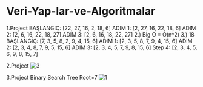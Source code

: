 # Veri-Yap-lar-ve-Algoritmalar
1.Project
BAŞLANGIÇ: [22, 27, 16, 2, 18, 6] ADIM 1: [2, 27, 16, 22, 18, 6] ADIM 2: [2, 6, 16, 22, 18, 27] ADIM 3: [2, 6, 16, 18, 22, 27]
2.) Big O = O(n^2) 3.) 18 
BAŞLANGIÇ: [7, 3, 5, 8, 2, 9, 4, 15, 6] ADIM 1: [2, 3, 5, 8, 7, 9, 4, 15, 6] ADIM 2: [2, 3, 4, 8, 7, 9, 5, 15, 6] ADIM 3: [2, 3, 4, 5, 7, 9, 8, 15, 6] Step 4: [2, 3, 4, 5, 6, 9, 8, 15, 7]

2.Project
![3](https://user-images.githubusercontent.com/88160209/155221722-dab9e209-0d4d-419a-933c-50b19a01e54c.png)

3.Project
Binary Search Tree
Root=7
![1](https://user-images.githubusercontent.com/88160209/155219090-5ae31794-56b5-428d-8352-57b0b5882dbe.png)
